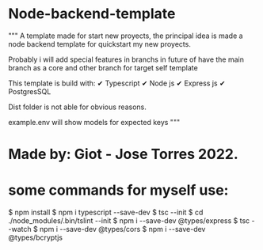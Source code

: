 # Node-backend-template

"""
A template made for start new proyects, the principal
idea is made a node backend template for quickstart 
my new proyects.

Probably i will add special features in branchs in future
of have the main branch as a core and other branch for 
target self template

This template is build with:
    ✔ Typescript
    ✔ Node js
    ✔ Express js
    ✔ PostgresSQL

Dist folder is not able for obvious reasons.

example.env will show models for expected keys
"""


# Made by: Giot - Jose Torres 2022.

# some commands for myself use:

$ npm install
$ npm i typescript --save-dev
$ tsc --init
$ cd ./node_modules/.bin/tslint --init
$ npm i --save-dev @types/express
$ tsc --watch
$ npm i --save-dev @types/cors
$ npm i --save-dev @types/bcryptjs